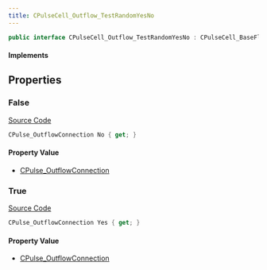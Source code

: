 ```yaml
---
title: CPulseCell_Outflow_TestRandomYesNo
---
```


```csharp
public interface CPulseCell_Outflow_TestRandomYesNo : CPulseCell_BaseFlow, CPulseCell_Base, ISchemaClass<CPulseCell_Base>, ISchemaClass<CPulseCell_BaseFlow>, ISchemaClass<CPulseCell_Outflow_TestRandomYesNo>, ISchemaField, ISchemaClass, INativeHandle
```

#### Implements

## Properties

### False

[Source Code](https://github.com/swiftly-solution/swiftlys2/blob/main/managed/src/SwiftlyS2.Generated/Schemas/Interfaces/CPulseCell_Outflow_TestRandomYesNo.cs#L19)

```csharp
CPulse_OutflowConnection No { get; }
```

#### Property Value

- [CPulse_OutflowConnection](/docs/api/shared/schemadefinitions/cpulse_outflowconnection)

### True

[Source Code](https://github.com/swiftly-solution/swiftlys2/blob/main/managed/src/SwiftlyS2.Generated/Schemas/Interfaces/CPulseCell_Outflow_TestRandomYesNo.cs#L17)

```csharp
CPulse_OutflowConnection Yes { get; }
```

#### Property Value

- [CPulse_OutflowConnection](/docs/api/shared/schemadefinitions/cpulse_outflowconnection)


